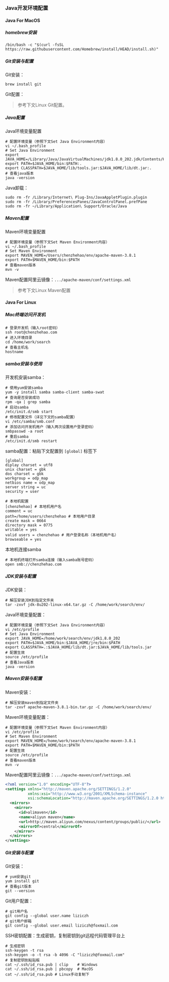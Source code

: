 ### Java开发环境配置

#### Java For MacOS

#####  homebrew安装

```shell
/bin/bash -c "$(curl -fsSL https://raw.githubusercontent.com/Homebrew/install/HEAD/install.sh)"
```

##### Git安装与配置

Git安装：

```shell
brew install git
```

Git配置：

>  参考下文Linux Git配置。

##### Java配置

Java环境变量配置

```shell
# 配置环境变量（参照下文Set Java Environment内容）
vi ~/.bash_profile
# Set Java Environment
export JAVA_HOME=/Library/Java/JavaVirtualMachines/jdk1.8.0_202.jdk/Contents/Home
export PATH=$JAVA_HOME/bin:$PATH:.
export CLASSPATH=$JAVA_HOME/lib/tools.jar:$JAVA_HOME/lib/dt.jar:.
# 查看java版本
java -version
```

Java卸载：

```shell
sudo rm -fr /Library/Internet\ Plug-Ins/JavaAppletPlugin.plugin
sudo rm -fr /Library/PreferencesPanes/JavaControlPanel.prefPane
sudo rm -fr ~/Library/Application\ Support/Oracle/Java
```

##### Maven配置

Maven环境变量配置

```shell
# 配置环境变量（参照下文Set Maven Environment内容）
vi ~/.bash_profile
# Set Maven Environment
export MAVEN_HOME=/Users/chenzhehao/env/apache-maven-3.8.1
export PATH=$MAVEN_HOME/bin:$PATH
# 查看maven版本
mvn -v
```

Maven配置阿里云镜像：`.../apache-maven/conf/settings.xml` 

> 参考下文Linux Maven配置



####  Java For Linux

##### Mac终端访问开发机

```shell 
# 登录开发机（输入root密码）
ssh root@chenzhehao.com
# 进入环境目录
cd /home/work/search
# 查看主机名
hostname
```

##### samba安装与使用

开发机安装samba：

```shell
# 使用yum安装samba
yum -y install samba samba-client samba-swat
# 查询是否安装成功
rpm -qa | grep samba
# 启动samba
/etc/init.d/smb start
# 修改配置文件（详见下文的samba配置）
vi /etc/samba/smb.conf
# 添加访问开发机用户（输入两次设置用户登录密码）
smbpasswd -a root
# 重启samba
/etc/init.d/smb restart
```

samba配置：粘贴下文配置到 `[global]` 标签下

```shell
[global]
diplay charset = utf8
unix charset = gbk
dos charset = gbk
workgroup = odp_map
netbios name = odp_map
server string = uc
security = user

# 本地机配置
[chenzhehao] # 本地机用户名
comment = uc
path=/home/users/chenzhehao # 本地用户目录
create mask = 0664
directory mask = 0775
writable = yes
valid users = chenzhehao # 用户登录名称（本地机用户名）
browseable = yes
```

本地机连接samba

```shell
# 本地机终端打开samba连接（输入samba账号密码）
open smb://chenzhehao.com
```

##### JDK安装与配置

JDK安装：

```shell
# 解压安装JDK到指定文件夹
tar -zxvf jdk-8u202-linux-x64.tar.gz -C /home/work/search/env/
```

Java环境变量配置：

```shell
# 配置环境变量（参照下文Set Java Environment内容）
vi /etc/profile
# Set Java Environment
export JAVA_HOME=/home/work/search/env/jdk1.8.0_202
export PATH=$JAVA_HOME/bin:$JAVA_HOME/jre/bin:$PATH
export CLASSPATH=.:$JAVA_HOME/lib/dt.jar:$JAVA_HOME/lib/tools.jar
# 配置生效
source /etc/profile
# 查看Java版本
java -version
```

##### Maven安装与配置

Maven安装：

```shell
# 解压安装maven到指定文件夹
tar -zxvf apache-maven-3.8.1-bin.tar.gz -C /home/work/search/env/
```

Maven环境变量配置：

```shell
# 配置环境变量（参照下文Set Maven Environment内容）
vi /etc/profile
# Set Maven Environment
export MAVEN_HOME=/home/work/search/env/apache-maven-3.8.1
export PATH=$MAVEN_HOME/bin:$PATH
# 配置生效
source /etc/profile
# 查看maven版本
mvn -v
```

Maven配置阿里云镜像：`.../apache-maven/conf/settings.xml` 

```xml
<?xml version="1.0" encoding="UTF-8"?>
<settings xmlns="http://maven.apache.org/SETTINGS/1.2.0"
          xmlns:xsi="http://www.w3.org/2001/XMLSchema-instance"
          xsi:schemaLocation="http://maven.apache.org/SETTINGS/1.2.0 http://maven.apache.org/xsd/settings-1.2.0.xsd">
  <mirrors>
    <mirror>
      <id>alimaven</id>
      <name>aliyun maven</name>
      <url>http://maven.aliyun.com/nexus/content/groups/public/</url>
      <mirrorOf>central</mirrorOf>
    </mirror>
  </mirrors>
</settings>
```

##### Git安装与配置

Git安装：

```shell
# yum安装git
yum install git
# 查看git版本
git --version
```

Git用户配置：

```shell
# git用户名
git config --global user.name liziczh
# git用户邮箱
git config --global user.email liziczh@foxmail.com
```

SSH密钥配置：生成密钥，复制密钥到git远程代码管理平台上

``` shell
# 生成密钥
ssh-keygen -t rsa
ssh-keygen -o -t rsa -b 4096 -C "liziczh@foxmail.com"
# 复制密钥到粘贴板
cat ~/.ssh/id_rsa.pub | clip    # Windows                                     
cat ~/.ssh/id_rsa.pub | pbcopy  # MacOS
cat ~/.ssh/id_rsa.pub # Linux手动复制下
```

